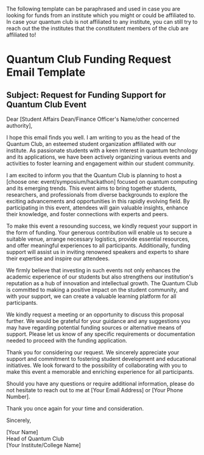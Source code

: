The following template can be paraphrased and used in case you are looking for funds from an institute which you might or could be affiliated to. In case your quantum club is not affiliated to any institute, you can still try to reach out the the institutes that the constitutent members of the club are affiliated to!

# Quantum Club Funding Request Email Template

## Subject: Request for Funding Support for Quantum Club Event

Dear [Student Affairs Dean/Finance Officer's Name/other concerned authority],

I hope this email finds you well. I am writing to you as the head of the Quantum Club, an esteemed student organization affiliated with our institute. As passionate students with a keen interest in quantum technology and its applications, we have been actively organizing various events and activities to foster learning and engagement within our student community.

I am excited to inform you that the Quantum Club is planning to host a [choose one: event/symposium/hackathon] focused on quantum computing and its emerging trends. This event aims to bring together students, researchers, and professionals from diverse backgrounds to explore the exciting advancements and opportunities in this rapidly evolving field. By participating in this event, attendees will gain valuable insights, enhance their knowledge, and foster connections with experts and peers.

To make this event a resounding success, we kindly request your support in the form of funding. Your generous contribution will enable us to secure a suitable venue, arrange necessary logistics, provide essential resources, and offer meaningful experiences to all participants. Additionally, funding support will assist us in inviting renowned speakers and experts to share their expertise and inspire our attendees.

We firmly believe that investing in such events not only enhances the academic experience of our students but also strengthens our institution's reputation as a hub of innovation and intellectual growth. The Quantum Club is committed to making a positive impact on the student community, and with your support, we can create a valuable learning platform for all participants.

We kindly request a meeting or an opportunity to discuss this proposal further. We would be grateful for your guidance and any suggestions you may have regarding potential funding sources or alternative means of support. Please let us know of any specific requirements or documentation needed to proceed with the funding application.

Thank you for considering our request. We sincerely appreciate your support and commitment to fostering student development and educational initiatives. We look forward to the possibility of collaborating with you to make this event a memorable and enriching experience for all participants.

Should you have any questions or require additional information, please do not hesitate to reach out to me at [Your Email Address] or [Your Phone Number].

Thank you once again for your time and consideration.

Sincerely,

[Your Name]  
Head of Quantum Club  
[Your Institute/College Name]  


